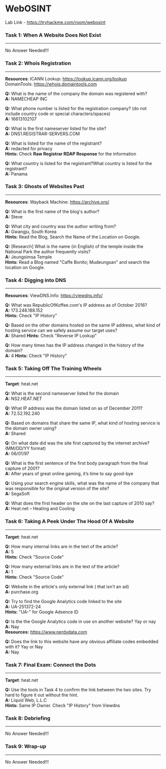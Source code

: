 # WebOSINT
Lab Link - <https://tryhackme.com/room/webosint>

### Task 1: When A Website Does Not Exist
-------------------------------
No Answer Needed!!!

### Task 2: Whois Registration
-------------------------------
**Resources**:
ICANN Lookup: <https://lookup.icann.org/lookup><br>
DomainTools: <https://whois.domaintools.com><br>

**Q:** What is the name of the company the domain was registered with?<br>
**A:** NAMECHEAP INC

**Q:** What phone number is listed for the registration company? (do not include country code or special characters/spaces)<br>
**A:** 16613102107

**Q:** What is the first nameserver listed for the site?<br>
**A:** DNS1.REGISTRAR-SERVERS.COM

**Q:** What is listed for the name of the registrant?<br>
**A:** redacted for privacy<br>
**Hints:** Check **Raw Registrar RDAP Response** for the information

**Q:** What country is listed for the registrant?What country is listed for the registrant?<br>
**A:** Panama

### Task 3: Ghosts of Websites Past
-------------------------------
**Resources**:
Wayback Machine: <https://archive.org/>

**Q:** What is the first name of the blog's author?<br>
**A:** Steve

**Q:** What city and country was the author writing from?<br>
**A:** Gwangju, South Korea<br>
**Hints:** Read the Blog, Search the Name of the Location on Google.

**Q:** [Research] What is the name (in English) of the temple inside the National Park the author frequently visits?<br>
**A:** Jeungsimsa Temple<br>
**Hints:** Read a Blog named "Caffe Bonito; Mudeungsan" and search the location on Google.

### Task 4: Digging into DNS
-------------------------------
**Resources**: ViewDNS.Info: <https://viewdns.info/>

**Q:** What was RepublicOfKoffee.com's IP address as of October 2016?<br> 
**A:** 173.248.188.152<br>
**Hints:** Check "IP History"

**Q:** Based on the other domains hosted on the same IP address, what kind of hosting service can we safely assume our target uses?<br>
**A:** Shared
**Hints:** Check "Reverse IP Lookup"

**Q:** How many times has the IP address changed in the history of the domain?<br>
**A:** 4
**Hints:** Check "IP History"

### Task 5: Taking Off The Training Wheels
-------------------------------
**Target**: heat.net

**Q:** What is the second nameserver listed for the domain<br>
**A:** NS2.HEAT.NET

**Q:** What IP address was the domain listed on as of December 2011?<br>
**A:** 72.52.192.240

**Q:** Based on domains that share the same IP, what kind of hosting service is the domain owner using?<br>
**A:** Shared

**Q:** On what date did was the site first captured by the internet archive? (MM/DD/YY format)<br>
**A:** 06/01/97

**Q:** What is the first sentence of the first body paragraph from the final capture of 2001?<br>
**A:** After years of great online gaming, it’s time to say good-bye

**Q:** Using your search engine skills, what was the name of the company that was responsible for the original version of the site?<br>
**A:** SegaSoft

**Q:** What does the first header on the site on the last capture of 2010 say?<br>
**A:** Heat.net – Heating and Cooling

### Task 6: Taking A Peek Under The Hood Of A Website
-------------------------------
**Target**: heat.net

**Q:** How many internal links are in the text of the article?<br>
**A:** 5<br>
**Hints:** Check "Source Code"

**Q:** How many external links are in the text of the article?<br>
**A:** 1<br>
**Hints:** Check "Source Code"

**Q:** Website in the article's only external link ( that isn't an ad)<br>
**A:** purchase.org

**Q:** Try to find the Google Analytics code linked to the site<br>
**A:** UA-251372-24<br>
**Hints:** "UA-" for Google Adsence ID

**Q:** Is the the Google Analytics code in use on another website? Yay or nay<br>
**A:** Nay<br>
**Resources:** <https://www.nerdydata.com>

**Q:** Does the link to this website have any obvious affiliate codes embedded with it? Yay or Nay<br>
**A:** Nay

### Task 7: Final Exam: Connect the Dots 
-------------------------------
**Target**: heat.net

**Q:** Use the tools in Task 4 to confirm the link between the two sites. Try hard to figure it out without the hint.<br>
**A:** Liquid Web, L.L.C<br>
**Hints:** Same IP Owner. Check "IP History" from Viewdns

### Task 8: Debriefing
-------------------------------
No Answer Needed!!!

### Task 9: Wrap-up
-------------------------------
No Answer Needed!!!
